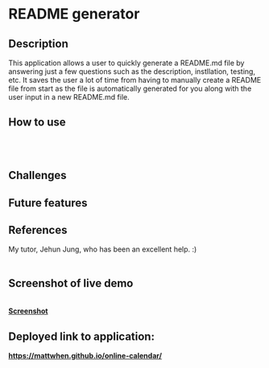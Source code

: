 # <b>README generator</b>

## <b>Description</b>
This application allows a user to quickly generate a README.md file by answering just a few questions such as the description, instllation, testing, etc. It saves the user a lot of time from having to manually create a README file from start as the file is automatically generated for you along with the user input in a new README.md file. 


## <b>How to use</b>

<br><br>

## <b>Challenges</b>



## <b>Future features</b>



## <b>References</b>
My tutor, Jehun Jung, who has been an excellent help. :)
<br><br>

## <b>Screenshot of live demo<b>
<br>[Screenshot](./Assets/mattwhen.github.io_online-calendar_.png)<br>

## <b>Deployed link to application:
https://mattwhen.github.io/online-calendar/

